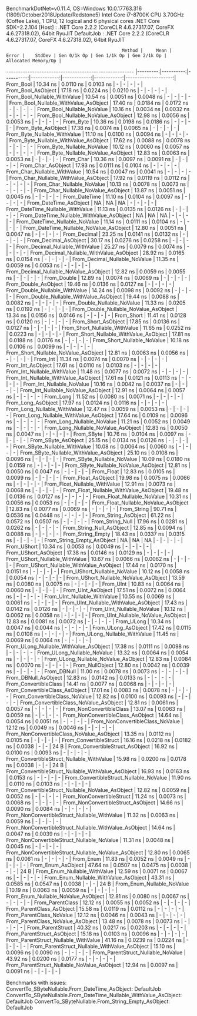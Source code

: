 
BenchmarkDotNet=v0.11.4, OS=Windows 10.0.17763.316 (1809/October2018Update/Redstone5)
Intel Core i7-8700K CPU 3.70GHz (Coffee Lake), 1 CPU, 12 logical and 6 physical cores
.NET Core SDK=2.2.104
  [Host]     : .NET Core 2.2.2 (CoreCLR 4.6.27317.07, CoreFX 4.6.27318.02), 64bit RyuJIT
  DefaultJob : .NET Core 2.2.2 (CoreCLR 4.6.27317.07, CoreFX 4.6.27318.02), 64bit RyuJIT


                                                Method |     Mean |     Error |    StdDev | Gen 0/1k Op | Gen 1/1k Op | Gen 2/1k Op | Allocated Memory/Op |
------------------------------------------------------ |---------:|----------:|----------:|------------:|------------:|------------:|--------------------:|
                                             From_Bool | 10.34 ns | 0.0110 ns | 0.0103 ns |           - |           - |           - |                   - |
                                    From_Bool_AsObject | 17.18 ns | 0.0224 ns | 0.0210 ns |           - |           - |           - |                   - |
                          From_Bool_Nullable_WithValue | 10.54 ns | 0.0051 ns | 0.0048 ns |           - |           - |           - |                   - |
                 From_Bool_Nullable_WithValue_AsObject | 17.40 ns | 0.0184 ns | 0.0172 ns |           - |           - |           - |                   - |
                            From_Bool_Nullable_NoValue | 10.16 ns | 0.0034 ns | 0.0032 ns |           - |           - |           - |                   - |
                   From_Bool_Nullable_NoValue_AsObject | 12.98 ns | 0.0056 ns | 0.0053 ns |           - |           - |           - |                   - |
                                             From_Byte | 10.36 ns | 0.0198 ns | 0.0186 ns |           - |           - |           - |                   - |
                                    From_Byte_AsObject | 17.38 ns | 0.0074 ns | 0.0065 ns |           - |           - |           - |                   - |
                          From_Byte_Nullable_WithValue | 11.10 ns | 0.0100 ns | 0.0094 ns |           - |           - |           - |                   - |
                 From_Byte_Nullable_WithValue_AsObject | 17.62 ns | 0.0088 ns | 0.0078 ns |           - |           - |           - |                   - |
                            From_Byte_Nullable_NoValue | 10.12 ns | 0.0060 ns | 0.0057 ns |           - |           - |           - |                   - |
                   From_Byte_Nullable_NoValue_AsObject | 12.83 ns | 0.0063 ns | 0.0053 ns |           - |           - |           - |                   - |
                                             From_Char | 10.36 ns | 0.0097 ns | 0.0091 ns |           - |           - |           - |                   - |
                                    From_Char_AsObject | 17.93 ns | 0.0111 ns | 0.0104 ns |           - |           - |           - |                   - |
                          From_Char_Nullable_WithValue | 10.54 ns | 0.0047 ns | 0.0041 ns |           - |           - |           - |                   - |
                 From_Char_Nullable_WithValue_AsObject | 17.92 ns | 0.0119 ns | 0.0112 ns |           - |           - |           - |                   - |
                            From_Char_Nullable_NoValue | 10.13 ns | 0.0078 ns | 0.0073 ns |           - |           - |           - |                   - |
                   From_Char_Nullable_NoValue_AsObject | 13.87 ns | 0.0051 ns | 0.0045 ns |           - |           - |           - |                   - |
                                         From_DateTime | 11.10 ns | 0.0104 ns | 0.0097 ns |           - |           - |           - |                   - |
                                From_DateTime_AsObject |       NA |        NA |        NA |           - |           - |           - |                   - |
                      From_DateTime_Nullable_WithValue | 11.13 ns | 0.0135 ns | 0.0126 ns |           - |           - |           - |                   - |
             From_DateTime_Nullable_WithValue_AsObject |       NA |        NA |        NA |           - |           - |           - |                   - |
                        From_DateTime_Nullable_NoValue | 11.14 ns | 0.0111 ns | 0.0104 ns |           - |           - |           - |                   - |
               From_DateTime_Nullable_NoValue_AsObject | 12.80 ns | 0.0051 ns | 0.0047 ns |           - |           - |           - |                   - |
                                          From_Decimal | 23.25 ns | 0.0141 ns | 0.0132 ns |           - |           - |           - |                   - |
                                 From_Decimal_AsObject | 30.17 ns | 0.0276 ns | 0.0258 ns |           - |           - |           - |                   - |
                       From_Decimal_Nullable_WithValue | 25.27 ns | 0.0079 ns | 0.0074 ns |           - |           - |           - |                   - |
              From_Decimal_Nullable_WithValue_AsObject | 28.92 ns | 0.0165 ns | 0.0154 ns |           - |           - |           - |                   - |
                         From_Decimal_Nullable_NoValue | 11.35 ns | 0.0059 ns | 0.0053 ns |           - |           - |           - |                   - |
                From_Decimal_Nullable_NoValue_AsObject | 12.82 ns | 0.0059 ns | 0.0055 ns |           - |           - |           - |                   - |
                                           From_Double | 12.89 ns | 0.0074 ns | 0.0069 ns |           - |           - |           - |                   - |
                                  From_Double_AsObject | 19.46 ns | 0.0136 ns | 0.0127 ns |           - |           - |           - |                   - |
                        From_Double_Nullable_WithValue | 14.24 ns | 0.0098 ns | 0.0092 ns |           - |           - |           - |                   - |
               From_Double_Nullable_WithValue_AsObject | 19.44 ns | 0.0088 ns | 0.0082 ns |           - |           - |           - |                   - |
                          From_Double_Nullable_NoValue | 11.33 ns | 0.0205 ns | 0.0192 ns |           - |           - |           - |                   - |
                 From_Double_Nullable_NoValue_AsObject | 13.34 ns | 0.0156 ns | 0.0146 ns |           - |           - |           - |                   - |
                                            From_Short | 11.41 ns | 0.0128 ns | 0.0120 ns |           - |           - |           - |                   - |
                                   From_Short_AsObject | 17.85 ns | 0.0136 ns | 0.0127 ns |           - |           - |           - |                   - |
                         From_Short_Nullable_WithValue | 11.65 ns | 0.0252 ns | 0.0223 ns |           - |           - |           - |                   - |
                From_Short_Nullable_WithValue_AsObject | 17.81 ns | 0.0188 ns | 0.0176 ns |           - |           - |           - |                   - |
                           From_Short_Nullable_NoValue | 10.18 ns | 0.0106 ns | 0.0099 ns |           - |           - |           - |                   - |
                  From_Short_Nullable_NoValue_AsObject | 12.81 ns | 0.0063 ns | 0.0056 ns |           - |           - |           - |                   - |
                                              From_Int | 11.34 ns | 0.0074 ns | 0.0070 ns |           - |           - |           - |                   - |
                                     From_Int_AsObject | 17.61 ns | 0.0110 ns | 0.0103 ns |           - |           - |           - |                   - |
                           From_Int_Nullable_WithValue | 11.48 ns | 0.0077 ns | 0.0072 ns |           - |           - |           - |                   - |
                  From_Int_Nullable_WithValue_AsObject | 17.61 ns | 0.0121 ns | 0.0113 ns |           - |           - |           - |                   - |
                             From_Int_Nullable_NoValue | 10.16 ns | 0.0042 ns | 0.0037 ns |           - |           - |           - |                   - |
                    From_Int_Nullable_NoValue_AsObject | 12.91 ns | 0.0064 ns | 0.0057 ns |           - |           - |           - |                   - |
                                             From_Long | 11.52 ns | 0.0080 ns | 0.0071 ns |           - |           - |           - |                   - |
                                    From_Long_AsObject | 17.97 ns | 0.0124 ns | 0.0116 ns |           - |           - |           - |                   - |
                          From_Long_Nullable_WithValue | 12.47 ns | 0.0059 ns | 0.0053 ns |           - |           - |           - |                   - |
                 From_Long_Nullable_WithValue_AsObject | 17.64 ns | 0.0109 ns | 0.0096 ns |           - |           - |           - |                   - |
                            From_Long_Nullable_NoValue | 11.21 ns | 0.0052 ns | 0.0049 ns |           - |           - |           - |                   - |
                   From_Long_Nullable_NoValue_AsObject | 12.83 ns | 0.0050 ns | 0.0047 ns |           - |           - |           - |                   - |
                                            From_SByte | 10.76 ns | 0.0104 ns | 0.0097 ns |           - |           - |           - |                   - |
                                   From_SByte_AsObject | 25.15 ns | 0.0134 ns | 0.0126 ns |           - |           - |           - |                   - |
                         From_SByte_Nullable_WithValue | 10.08 ns | 0.0064 ns | 0.0060 ns |           - |           - |           - |                   - |
                From_SByte_Nullable_WithValue_AsObject | 25.10 ns | 0.0108 ns | 0.0096 ns |           - |           - |           - |                   - |
                           From_SByte_Nullable_NoValue | 10.09 ns | 0.0180 ns | 0.0159 ns |           - |           - |           - |                   - |
                  From_SByte_Nullable_NoValue_AsObject | 12.81 ns | 0.0050 ns | 0.0047 ns |           - |           - |           - |                   - |
                                            From_Float | 12.83 ns | 0.0105 ns | 0.0099 ns |           - |           - |           - |                   - |
                                   From_Float_AsObject | 19.98 ns | 0.0075 ns | 0.0066 ns |           - |           - |           - |                   - |
                         From_Float_Nullable_WithValue | 12.91 ns | 0.0073 ns | 0.0068 ns |           - |           - |           - |                   - |
                From_Float_Nullable_WithValue_AsObject | 19.48 ns | 0.0136 ns | 0.0127 ns |           - |           - |           - |                   - |
                           From_Float_Nullable_NoValue | 10.31 ns | 0.0056 ns | 0.0053 ns |           - |           - |           - |                   - |
                  From_Float_Nullable_NoValue_AsObject | 12.83 ns | 0.0077 ns | 0.0069 ns |           - |           - |           - |                   - |
                                           From_String | 90.71 ns | 0.0536 ns | 0.0448 ns |           - |           - |           - |                   - |
                                  From_String_AsObject | 61.22 ns | 0.0572 ns | 0.0507 ns |           - |           - |           - |                   - |
                                      From_String_Null | 17.96 ns | 0.0281 ns | 0.0262 ns |           - |           - |           - |                   - |
                             From_String_Null_AsObject | 12.85 ns | 0.0094 ns | 0.0088 ns |           - |           - |           - |                   - |
                                     From_String_Empty | 18.43 ns | 0.0337 ns | 0.0315 ns |           - |           - |           - |                   - |
                            From_String_Empty_AsObject |       NA |        NA |        NA |           - |           - |           - |                   - |
                                           From_UShort | 10.34 ns | 0.0053 ns | 0.0049 ns |           - |           - |           - |                   - |
                                  From_UShort_AsObject | 17.38 ns | 0.0146 ns | 0.0129 ns |           - |           - |           - |                   - |
                        From_UShort_Nullable_WithValue | 10.67 ns | 0.0066 ns | 0.0062 ns |           - |           - |           - |                   - |
               From_UShort_Nullable_WithValue_AsObject | 17.44 ns | 0.0170 ns | 0.0151 ns |           - |           - |           - |                   - |
                          From_UShort_Nullable_NoValue | 10.12 ns | 0.0058 ns | 0.0054 ns |           - |           - |           - |                   - |
                 From_UShort_Nullable_NoValue_AsObject | 13.59 ns | 0.0080 ns | 0.0075 ns |           - |           - |           - |                   - |
                                             From_UInt | 10.83 ns | 0.0064 ns | 0.0060 ns |           - |           - |           - |                   - |
                                    From_UInt_AsObject | 17.51 ns | 0.0072 ns | 0.0064 ns |           - |           - |           - |                   - |
                          From_UInt_Nullable_WithValue | 10.55 ns | 0.0069 ns | 0.0061 ns |           - |           - |           - |                   - |
                 From_UInt_Nullable_WithValue_AsObject | 17.43 ns | 0.0142 ns | 0.0126 ns |           - |           - |           - |                   - |
                            From_UInt_Nullable_NoValue | 10.12 ns | 0.0062 ns | 0.0058 ns |           - |           - |           - |                   - |
                   From_UInt_Nullable_NoValue_AsObject | 12.83 ns | 0.0081 ns | 0.0072 ns |           - |           - |           - |                   - |
                                            From_ULong | 10.34 ns | 0.0047 ns | 0.0044 ns |           - |           - |           - |                   - |
                                   From_ULong_AsObject | 17.42 ns | 0.0115 ns | 0.0108 ns |           - |           - |           - |                   - |
                         From_ULong_Nullable_WithValue | 11.45 ns | 0.0069 ns | 0.0064 ns |           - |           - |           - |                   - |
                From_ULong_Nullable_WithValue_AsObject | 17.38 ns | 0.0111 ns | 0.0098 ns |           - |           - |           - |                   - |
                           From_ULong_Nullable_NoValue | 13.32 ns | 0.0064 ns | 0.0054 ns |           - |           - |           - |                   - |
                  From_ULong_Nullable_NoValue_AsObject | 12.83 ns | 0.0084 ns | 0.0070 ns |           - |           - |           - |                   - |
                                       From_NullObject | 12.80 ns | 0.0042 ns | 0.0039 ns |           - |           - |           - |                   - |
                                           From_DBNull | 11.00 ns | 0.0078 ns | 0.0073 ns |           - |           - |           - |                   - |
                                  From_DBNull_AsObject | 12.83 ns | 0.0142 ns | 0.0133 ns |           - |           - |           - |                   - |
                                 From_ConvertibleClass | 14.41 ns | 0.0077 ns | 0.0068 ns |           - |           - |           - |                   - |
                        From_ConvertibleClass_AsObject | 17.01 ns | 0.0083 ns | 0.0078 ns |           - |           - |           - |                   - |
                         From_ConvertibleClass_NoValue | 12.82 ns | 0.0100 ns | 0.0093 ns |           - |           - |           - |                   - |
                From_ConvertibleClass_NoValue_AsObject | 12.81 ns | 0.0061 ns | 0.0057 ns |           - |           - |           - |                   - |
                              From_NonConvertibleClass | 13.07 ns | 0.0063 ns | 0.0059 ns |           - |           - |           - |                   - |
                     From_NonConvertibleClass_AsObject | 14.64 ns | 0.0054 ns | 0.0051 ns |           - |           - |           - |                   - |
                      From_NonConvertibleClass_NoValue | 12.12 ns | 0.0049 ns | 0.0046 ns |           - |           - |           - |                   - |
             From_NonConvertibleClass_NoValue_AsObject | 13.35 ns | 0.0112 ns | 0.0105 ns |           - |           - |           - |                   - |
                                From_ConvertibleStruct | 16.16 ns | 0.0218 ns | 0.0182 ns |      0.0038 |           - |           - |                24 B |
                       From_ConvertibleStruct_AsObject | 16.92 ns | 0.0100 ns | 0.0093 ns |           - |           - |           - |                   - |
             From_ConvertibleStruct_Nullable_WithValue | 15.98 ns | 0.0200 ns | 0.0178 ns |      0.0038 |           - |           - |                24 B |
    From_ConvertibleStruct_Nullable_WithValue_AsObject | 16.93 ns | 0.0163 ns | 0.0153 ns |           - |           - |           - |                   - |
               From_ConvertibleStruct_Nullable_NoValue | 11.90 ns | 0.0110 ns | 0.0103 ns |           - |           - |           - |                   - |
      From_ConvertibleStruct_Nullable_NoValue_AsObject | 12.82 ns | 0.0059 ns | 0.0052 ns |           - |           - |           - |                   - |
                             From_NonConvertibleStruct | 11.24 ns | 0.0073 ns | 0.0068 ns |           - |           - |           - |                   - |
                    From_NonConvertibleStruct_AsObject | 14.66 ns | 0.0090 ns | 0.0084 ns |           - |           - |           - |                   - |
          From_NonConvertibleStruct_Nullable_WithValue | 11.32 ns | 0.0063 ns | 0.0059 ns |           - |           - |           - |                   - |
 From_NonConvertibleStruct_Nullable_WithValue_AsObject | 14.64 ns | 0.0047 ns | 0.0039 ns |           - |           - |           - |                   - |
            From_NonConvertibleStruct_Nullable_NoValue | 11.31 ns | 0.0048 ns | 0.0045 ns |           - |           - |           - |                   - |
   From_NonConvertibleStruct_Nullable_NoValue_AsObject | 12.80 ns | 0.0065 ns | 0.0061 ns |           - |           - |           - |                   - |
                                             From_Enum | 11.83 ns | 0.0052 ns | 0.0049 ns |           - |           - |           - |                   - |
                                    From_Enum_AsObject | 47.64 ns | 0.0507 ns | 0.0475 ns |      0.0038 |           - |           - |                24 B |
                          From_Enum_Nullable_WithValue | 12.59 ns | 0.0071 ns | 0.0067 ns |           - |           - |           - |                   - |
                 From_Enum_Nullable_WithValue_AsObject | 43.31 ns | 0.0585 ns | 0.0547 ns |      0.0038 |           - |           - |                24 B |
                            From_Enum_Nullable_NoValue | 10.19 ns | 0.0063 ns | 0.0059 ns |           - |           - |           - |                   - |
                   From_Enum_Nullable_NoValue_AsObject | 12.81 ns | 0.0080 ns | 0.0067 ns |           - |           - |           - |                   - |
                                      From_ParentClass | 12.12 ns | 0.0055 ns | 0.0052 ns |           - |           - |           - |                   - |
                             From_ParentClass_AsObject | 15.58 ns | 0.0119 ns | 0.0112 ns |           - |           - |           - |                   - |
                              From_ParentClass_NoValue | 12.12 ns | 0.0046 ns | 0.0043 ns |           - |           - |           - |                   - |
                     From_ParentClass_NoValue_AsObject | 13.48 ns | 0.0078 ns | 0.0073 ns |           - |           - |           - |                   - |
                                     From_ParentStruct | 40.32 ns | 0.0217 ns | 0.0203 ns |           - |           - |           - |                   - |
                            From_ParentStruct_AsObject | 15.18 ns | 0.0103 ns | 0.0096 ns |           - |           - |           - |                   - |
                  From_ParentStruct_Nullable_WithValue | 41.16 ns | 0.0239 ns | 0.0224 ns |           - |           - |           - |                   - |
         From_ParentStruct_Nullable_WithValue_AsObject | 15.10 ns | 0.0096 ns | 0.0090 ns |           - |           - |           - |                   - |
                    From_ParentStruct_Nullable_NoValue | 43.92 ns | 0.0200 ns | 0.0177 ns |           - |           - |           - |                   - |
           From_ParentStruct_Nullable_NoValue_AsObject | 12.94 ns | 0.0097 ns | 0.0091 ns |           - |           - |           - |                   - |

Benchmarks with issues:
  ConvertTo_SByteNullable.From_DateTime_AsObject: DefaultJob
  ConvertTo_SByteNullable.From_DateTime_Nullable_WithValue_AsObject: DefaultJob
  ConvertTo_SByteNullable.From_String_Empty_AsObject: DefaultJob
